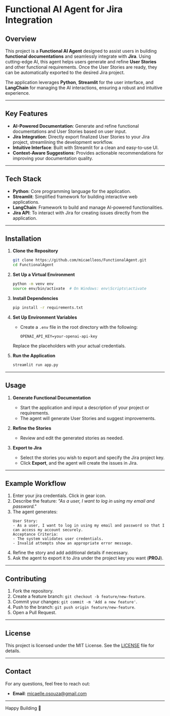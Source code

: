 # Functional AI Agent for Jira Integration

## Overview
This project is a **Functional AI Agent** designed to assist users in building **functional documentations** and seamlessly integrate with **Jira**. Using cutting-edge AI, this agent helps users generate and refine **User Stories** and other functional requirements. Once the User Stories are ready, they can be automatically exported to the desired Jira project.

The application leverages **Python**, **Streamlit** for the user interface, and **LangChain** for managing the AI interactions, ensuring a robust and intuitive experience.

---

## Key Features
- **AI-Powered Documentation**: Generate and refine functional documentations and User Stories based on user input.
- **Jira Integration**: Directly export finalized User Stories to your Jira project, streamlining the development workflow.
- **Intuitive Interface**: Built with Streamlit for a clean and easy-to-use UI.
- **Context-Aware Suggestions**: Provides actionable recommendations for improving your documentation quality.

---

## Tech Stack
- **Python**: Core programming language for the application.
- **Streamlit**: Simplified framework for building interactive web applications.
- **LangChain**: Framework to build and manage AI-powered functionalities.
- **Jira API**: To interact with Jira for creating issues directly from the application.

---

## Installation

1. **Clone the Repository**
   ```bash
   git clone https://github.com/micaelleos/FunctionalAgent.git
   cd FunctionalAgent
   ```

2. **Set Up a Virtual Environment**
   ```bash
   python -m venv env
   source env/bin/activate  # On Windows: env\Scripts\activate
   ```

3. **Install Dependencies**
   ```bash
   pip install -r requirements.txt
   ```

4. **Set Up Environment Variables**
   - Create a `.env` file in the root directory with the following:
     ```env
     OPENAI_API_KEY=your-openai-api-key
     ```
   Replace the placeholders with your actual credentials.

5. **Run the Application**
   ```bash
   streamlit run app.py
   ```

---

## Usage

1. **Generate Functional Documentation**
   - Start the application and input a description of your project or requirements.
   - The agent will generate User Stories and suggest improvements.

2. **Refine the Stories**
   - Review and edit the generated stories as needed.

3. **Export to Jira**
   - Select the stories you wish to export and specify the Jira project key.
   - Click **Export**, and the agent will create the issues in Jira.

---

## Example Workflow

1. Enter your jira credentials. Click in gear icon.
2. Describe the feature: _"As a user, I want to log in using my email and password."_
3. The agent generates:
   ```
   User Story:
   - As a user, I want to log in using my email and password so that I can access my account securely.
   Acceptance Criteria:
   - The system validates user credentials.
   - Invalid attempts show an appropriate error message.
   ```
4. Refine the story and add additional details if necessary.
5. Ask the agent to export it to Jira under the project key you want (**PROJ**).

---

## Contributing

1. Fork the repository.
2. Create a feature branch: `git checkout -b feature/new-feature`.
3. Commit your changes: `git commit -m 'Add a new feature'`.
4. Push to the branch: `git push origin feature/new-feature`.
5. Open a Pull Request.

---

## License

This project is licensed under the MIT License. See the [LICENSE](LICENSE) file for details.

---

## Contact

For any questions, feel free to reach out:
- **Email**: micaelle.osouza@gmail.com
---

Happy Building 🚀